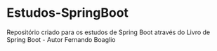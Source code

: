# Estudos-SpringBoot
Repositório criado para os estudos de Spring Boot através do Livro de Spring Boot - Autor Fernando Boaglio
